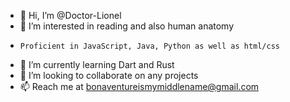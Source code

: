 - 👋 Hi, I’m @Doctor-Lionel
- 👀 I’m interested in reading and also human anatomy
-     Proficient in JavaScript, Java, Python as well as html/css
- 🌱 I’m currently learning Dart and Rust
- 💞️ I’m looking to collaborate on any projects
- 📫 Reach me at bonaventureismymiddlename@gmail.com
